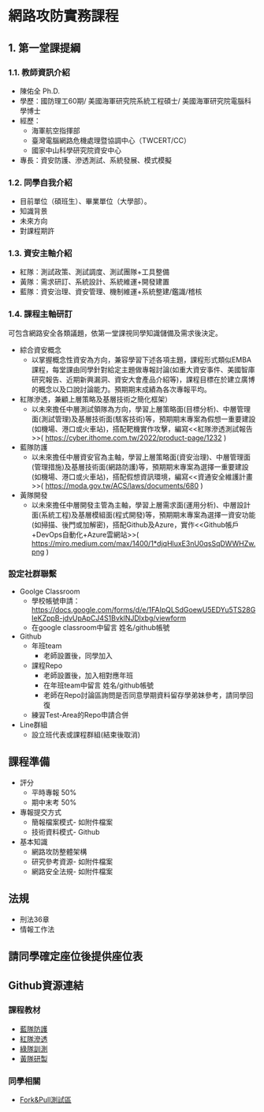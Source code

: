 # 網路攻防實務課程

## 1. 第一堂課提綱

### 1.1. 教師資訊介紹
* 陳佑全 Ph.D. 
* 學歷：國防理工60期/ 美國海軍研究院系統工程碩士/ 美國海軍研究院電腦科學博士 
* 經歷：
  * 海軍航空指揮部
  * 臺灣電腦網路危機處理暨協調中心（TWCERT/CC）
  * 國家中山科學研究院資安中心
* 專長：資安防護、滲透測試、系統發展、模式模擬

### 1.2. 同學自我介紹
* 目前單位（碩班生）、畢業單位（大學部）。
* 知識背景
* 未來方向
* 對課程期許

### 1.3. 資安主軸介紹

* 紅隊：測試政策、測試調度、測試團隊+工具整備
* 黃隊：需求研訂、系統設計、系統維運+開發建置
* 藍隊：資安治理、資安管理、機制維運+系統整建/鑑識/稽核

### 1.4. 課程主軸研訂
可包含網路安全各類議題，依第一堂課視同學知識儲備及需求後決定。
* 綜合資安概念
  * 以掌握概念性資安為方向，兼容學習下述各項主題，課程形式類似EMBA課程，每堂課由同學針對給定主題做專報討論(如重大資安事件、美國智庫研究報告、近期新興漏洞、資安大會產品介紹等)，課程目標在於建立廣博的概念以及口說討論能力。預期期末成績為各次專報平均。
* 紅隊滲透，兼顧上層策略及基層技術之簡化框架）
  * 以未來擔任中層測試領隊為方向，學習上層策略面(目標分析)、中層管理面(測試管理)及基層技術面(駭客技術)等，預期期末專案為假想一重要建設(如機場、港口或火車站)，搭配靶機實作攻擊，編寫<<紅隊滲透測試報告>>( https://cyber.ithome.com.tw/2022/product-page/1232 )
* 藍隊防護
  * 以未來擔任中層資安官為主軸，學習上層策略面(資安治理)、中層管理面(管理措施)及基層技術面(網路防護)等，預期期末專案為選擇一重要建設(如機場、港口或火車站)，搭配假想資訊環境，編寫<<資通安全維護計畫>>( https://moda.gov.tw/ACS/laws/documents/680 )
* 黃隊開發
  * 以未來擔任中層開發主管為主軸，學習上層需求面(運用分析)、中層設計面(系統工程)及基層模組面(程式開發)等，預期期末專案為選擇一資安功能(如掃描、後門或加解密)，搭配Github及Azure，實作<<Github帳戶+DevOps自動化+Azure雲網站>>( https://miro.medium.com/max/1400/1*djqHluxE3nU0qsSqDWWHZw.png )

### 設定社群聯繫
* Goolge Classroom
  * 學校帳號申請：https://docs.google.com/forms/d/e/1FAIpQLSdGoewU5EDYu5TS28GIeKZppB-jdvUpApCJ4S1BvklNJDlxbg/viewform
  * 在google classroom中留言 姓名/github帳號
* Github
  * 年班team
    * 老師設置後，同學加入    
  * 課程Repo
    * 老師設置後，加入相對應年班
    * 在年班team中留言 姓名/github帳號
    * 老師在Repo討論區詢問是否同意學期資料留存學弟妹參考，請同學回復 
  * 練習Test-Area的Repo申請合併
* Line群組
  * 設立班代表或課程群組(結束後取消)
 
## 課程準備
* 評分
  * 平時專報 50%
  * 期中末考 50%
* 專報提交方式
  * 簡報檔案模式- 如附件檔案
  * 技術資料模式- Github
* 基本知識
  * 網路攻防整體架構
  * 研究參考資源- 如附件檔案
  * 網路安全法規- 如附件檔案

## 法規
* 刑法36章 
* 情報工作法

## 請同學確定座位後提供座位表

## Github資源連結

### 課程教材
* [藍隊防護](https://github.com/TwMoonBear-Arsenal/lec-ccit-blue-team)
* [紅隊滲透](https://github.com/TwMoonBear-Arsenal/lec-ccit-red-team) 
* [綠隊訓測](https://github.com/TwMoonBear-Arsenal/lec-ccit-green-team)
* [黃隊研製](https://github.com/TwMoonBear-Arsenal/lec-ccit-yellow-team)

### 同學相關
* [Fork&Pull測試區](https://github.com/TwMoonBear-Arsenal/test-area)

